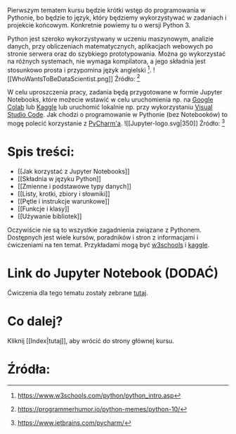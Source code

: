 Pierwszym tematem kursu będzie krótki wstęp do programowania w Pythonie, bo będzie to język, który będziemy wykorzystywać w zadaniach i projekcie końcowym. Konkretnie powiemy tu o wersji Python 3.

Python jest szeroko wykorzystywany w uczeniu maszynowym, analizie danych, przy obliczeniach matematycznych, aplikacjach webowych po stronie serwera oraz do szybkiego prototypowania. Można go wykorzystać na różnych systemach, nie wymaga kompilatora, a jego składnia jest stosunkowo prosta i przypomina język angielski [^w3s].
![[WhoWantsToBeDataScientist.png]]
Źródło: [^dsm]

W celu uproszczenia pracy, zadania będą przygotowane w formie Jupyter Notebooks, które możecie wstawić w celu uruchomienia np. na [Google Colab](https://colab.research.google.com/) lub [Kaggle](https://www.kaggle.com/) lub uruchomić lokalnie np. przy wykorzystaniu [Visual Studio Code](https://code.visualstudio.com/). Jak chodzi o programowanie w Pythonie (bez Notebooków) to mogę polecić korzystanie z [PyCharm'a](https://www.jetbrains.com/pycharm/).
![[Jupyter-logo.svg|350]]
Źródło: [^jpt]

# Spis treści:
- [[Jak korzystać z Jupyter Notebooks]]
- [[Składnia w języku Python]]
- [[Zmienne i podstawowe typy danych]]
- [[Listy, krotki, zbiory i słowniki]]
- [[Pętle i instrukcje warunkowe]]
- [[Funkcje i klasy]]
- [[Używanie bibliotek]]

Oczywiście nie są to wszystkie zagadnienia związane z Pythonem. Dostępnych jest wiele kursów, poradników i stron z informacjami i ćwiczeniami na ten temat. Przykładami mogą być [w3schools](https://www.w3schools.com/python/default.asp) i [kaggle](https://www.kaggle.com/learn/python).

# Link do Jupyter Notebook (DODAĆ)

Ćwiczenia dla tego tematu zostały zebrane [tutaj](https://github.com/).

# Co dalej?

Kliknij [[Index|tutaj]], aby wrócić do strony głównej kursu.
# Źródła:
[^w3s]: https://www.w3schools.com/python/python_intro.asp
[^dsm]: https://programmerhumor.io/python-memes/python-10/
[^jpt]: https://www.jetbrains.com/pycharm/
